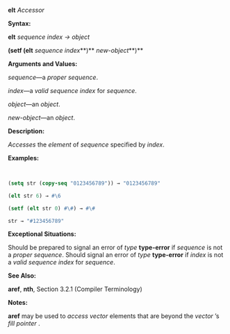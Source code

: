 **elt** *Accessor* 



**Syntax:** 



**elt** *sequence index → object* 



**(setf (elt** *sequence index***)** *new-object***)** 



**Arguments and Values:** 



*sequence*—a *proper sequence*. 



*index*—a *valid sequence index* for *sequence*. 



*object*—an *object*. 



*new-object*—an *object*. 



**Description:** 



*Accesses* the *element* of *sequence* specified by *index*. 



**Examples:**
```lisp
 

(setq str (copy-seq "0123456789")) → "0123456789" 

(elt str 6) → #\6 

(setf (elt str 0) #\#) → #\# 

str → "#123456789" 


```
**Exceptional Situations:** 



Should be prepared to signal an error of *type* **type-error** if *sequence* is not a *proper sequence*. Should signal an error of *type* **type-error** if *index* is not a *valid sequence index* for *sequence*. 



**See Also:** 



**aref**, **nth**, Section 3.2.1 (Compiler Terminology) 



**Notes:** 



**aref** may be used to *access vector* elements that are beyond the *vector* ’s *fill pointer* . 



 



 



